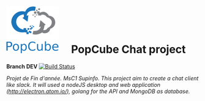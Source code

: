 # ![GitHub Logo](images/logo.png) &nbsp;&nbsp;&nbsp; PopCube Chat project

**Branch DEV** [![Build Status](https://travis-ci.com/titouanfreville/PopCube.svg?token=pQ5JuFHLtUEwNb123zaH&branch=development)](https://travis-ci.com/titouanfreville/PopCube)

*Projet de Fin d'année. MsC1 Supinfo.  This project aim to create a chat client like slack. It will used a nodeJS desktop and web application (http://electron.atom.io/), golang for the API and MongoDB as database.*
